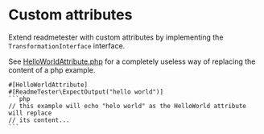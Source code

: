 # Custom attributes

Extend readmetester with custom attributes by implementing the
`TransformationInterface` interface.

See [HelloWorldAttribute.php](HelloWorldAttribute.php) for a completely useless way of replacing
the content of a  php example.

    #[HelloWorldAttribute]
    #[ReadmeTester\ExpectOutput("hello world")]
    ```php
    // this example will echo "helo world" as the HelloWorld attribute will replace
    // its content...
    ```
